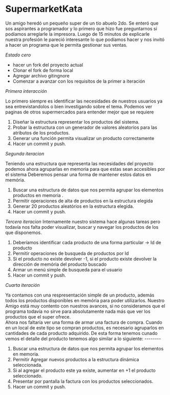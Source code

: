# SupermarketKata

Un amigo heredó un pequeño super de un tío abuelo 2do.  Se enteró que sos aspirantes a programador y lo primero que hizo fue preguntarnos si podíamos arreglarle la impresora. Luego de 15 minutos de explicarle nuestra profesión le pareció interesante lo que podíamos hacer y nos invitó a hacer un programa que le permita gestionar sus ventas. 

*Estado cero*

- hacer un fork del proyecto actual
- Clonar el fork de forma local 
- Agregar archivo gitingnore 
- Comenzar a avanzar con los requisitos de la primer a iteración

*Primera  interacción*

Lo primero siempre es identificar las necesidades de nuestros usuarios ya sea entrevistandolos o bien investigando sobre el tema.
Podemos ver paginas de otros supermercados para entender mejor que se requiere

1. Diseñar la estructura representar los productos del sistema.
2. Probar la estructura con un generador de valores aleatorios para las atributos de los productos. 
3. Generar una función permita visualizar un producto correctamente
4. Hacer un commit y push. 

*Segunda iteracion* 

Teniendo una estructura que representa las necesidades del proyecto podemos ahora agruparlas en memoria para que estas sean accesibles por el sistema
Deberemos pensar una forma de mantener estos datos en memória. 

1. Buscar una estructura de datos que nos permita agrupar los elementos productos en memoria .
2. Permitir operaciones de alta de productos en la estructura elegida
3. Generar 20 productos aleatórios en la estructura elegida. 
4. Hacer un commit y push. 

*Tercera iteracion* 
Internamente nuestro sistema hace algunas tareas pero todavía nos falta poder visualizar, buscar y navegar los productos de los que disponemos.

1. Deberíamos identificar cada producto de una forma particular -> Id de producto
2. Permitir operaciones de busqueda de productos por Id
3. Si el producto no existe devolver -1, si el producto existe devolver la dirección de memória del producto buscado
4. Armar un menú simple de busqueda para el usuario   
5. Hacer un commit y push. 

*Cuarta iteración*

Ya contamos con una respresentación simple de un producto, además todos los productos disponibles en memória para poder utilizarlos.
Nuestro Amigo está muy contento con nuestros avances, si no consideramos que el programa todavía no sirve para absolutamente nada más que ver los productos que el super ofrece.  
Ahora nos faltaría ver una forma de armar una factura de compra. Cuando en un local de este tipo se compran productos, es necesario agruparlos en cantidades de cada producto adquirido.
De esta forma tenemos cunado vemos el detalle del producto tenemos algo similar a lo siguiente: 
 <cantidad> <Nombre producto> -------- <Precio Unitario> 

1. Buscar una estructura de datos que nos permita agrupar los elementos en memoria.
2. Permitir Agregar nuevos productos a la estructura dinámica seleccionada.
3. Si al agregar el producto este ya existe, aumentar en +1 el producto seleccionado.
2. Presentar por pantalla la factura con los productos seleccionados.
4. Hacer un commit y push. 
